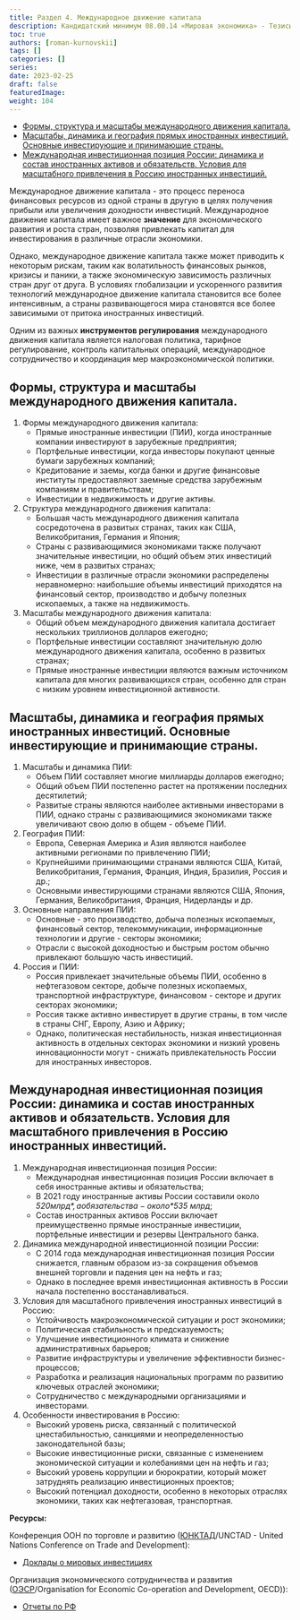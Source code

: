 ```yaml
---
title: Раздел 4. Международное движение капитала
description: Кандидатский минимум 08.00.14 «Мировая экономика» - Тезисы ответов
toc: true
authors: [roman-kurnovskii]
tags: []
categories: []
series:
date: 2023-02-25
draft: false
featuredImage:
weight: 104
---
```



- [Формы, структура и масштабы международного движения капитала.](#формы-структура-и-масштабы-международного-движения-капитала)
- [Масштабы, динамика и география прямых иностранных инвестиций. Основные инвестирующие и принимающие страны.](#масштабы-динамика-и-география-прямых-иностранных-инвестиций-основные-инвестирующие-и-принимающие-страны)
- [Международная инвестиционная позиция России: динамика и состав иностранных активов и обязательств. Условия для масштабного привлечения в Россию иностранных инвестиций.](#международная-инвестиционная-позиция-россии-динамика-и-состав-иностранных-активов-и-обязательств-условия-для-масштабного-привлечения-в-россию-иностранных-инвестиций)

Международное движение капитала - это процесс переноса финансовых ресурсов из одной страны в другую в целях получения прибыли или увеличения доходности инвестиций. Международное движение капитала имеет важное **значение** для экономического развития и роста стран, позволяя привлекать капитал для инвестирования в различные отрасли экономики. 

Однако, международное движение капитала также может приводить к некоторым рискам, таким как волатильность финансовых рынков, кризисы и паники, а также экономическую зависимость различных стран друг от друга. В условиях глобализации и ускоренного развития технологий международное движение капитала становится все более интенсивным, а страны развивающегося мира становятся все более зависимыми от притока иностранных инвестиций. 

Одним из важных **инструментов регулирования** международного движения капитала является налоговая политика, тарифное регулирование, контроль капитальных операций, международное сотрудничество и координация мер макроэкономической политики.

## Формы, структура и масштабы международного движения капитала.

1. Формы международного движения капитала:
   - Прямые иностранные инвестиции (ПИИ), когда иностранные компании инвестируют в зарубежные предприятия;
   - Портфельные инвестиции, когда инвесторы покупают ценные бумаги зарубежных компаний;
   - Кредитование и заемы, когда банки и другие финансовые институты предоставляют заемные средства зарубежным компаниям и правительствам;
   - Инвестиции в недвижимость и другие активы.
2. Структура международного движения капитала:
   - Большая часть международного движения капитала сосредоточена в развитых странах, таких как США, Великобритания, Германия и Япония;
   - Страны с развивающимися экономиками также получают значительные инвестиции, но общий объем этих инвестиций ниже, чем в развитых странах;
   - Инвестиции в различные отрасли экономики распределены неравномерно: наибольшие объемы инвестиций приходятся на финансовый сектор, производство и добычу полезных ископаемых, а также на недвижимость.
3. Масштабы международного движения капитала:
   - Общий объем международного движения капитала достигает нескольких триллионов долларов ежегодно;
   - Портфельные инвестиции составляют значительную долю международного движения капитала, особенно в развитых странах;
   - Прямые иностранные инвестиции являются важным источником капитала для многих развивающихся стран, особенно для стран с низким уровнем инвестиционной активности.


## Масштабы, динамика и география прямых иностранных инвестиций. Основные инвестирующие и принимающие страны.

1. Масштабы и динамика ПИИ:
   - Объем ПИИ составляет многие миллиарды долларов ежегодно;
   - Общий объем ПИИ постепенно растет на протяжении последних десятилетий;
   - Развитые страны являются наиболее активными инвесторами в ПИИ, однако страны с развивающимися экономиками также увеличивают свою долю в общем - объеме ПИИ.
2. География ПИИ:
   - Европа, Северная Америка и Азия являются наиболее активными регионами по привлечению ПИИ;
   - Крупнейшими принимающими странами являются США, Китай, Великобритания, Германия, Франция, Индия, Бразилия, Россия и др.;
   - Основными инвестирующими странами являются США, Япония, Германия, Великобритания, Франция, Нидерланды и др.
3. Основные направления ПИИ:
   - Основные - это производство, добыча полезных ископаемых, финансовый сектор, телекоммуникации, информационные технологии и другие - секторы экономики;
   - Отрасли с высокой доходностью и быстрым ростом обычно привлекают большую часть инвестиций.
4. Россия и ПИИ:
   - Россия привлекает значительные объемы ПИИ, особенно в нефтегазовом секторе, добыче полезных ископаемых, транспортной инфраструктуре, финансовом - секторе и других секторах экономики;
   - Россия также активно инвестирует в другие страны, в том числе в страны СНГ, Европу, Азию и Африку;
   - Однако, политическая нестабильность, низкая инвестиционная активность в отдельных секторах экономики и низкий уровень инновационности могут - снижать привлекательность России для иностранных инвесторов.


## Международная инвестиционная позиция России: динамика и состав иностранных активов и обязательств. Условия для масштабного привлечения в Россию иностранных инвестиций.

1. Международная инвестиционная позиция России:
   - Международная инвестиционная позиция России включает в себя иностранные активы и обязательства;
   - В 2021 году иностранные активы России составили около *$520 млрд*, а обязательства - около *$535 млрд*;
   - Состав иностранных активов России включает преимущественно прямые иностранные инвестиции, портфельные инвестиции и резервы Центрального банка.
2. Динамика международной инвестиционной позиции России:
   - С 2014 года международная инвестиционная позиция России снижается, главным образом из-за сокращения объемов внешней торговли и падения цен на нефть и газ;
   - Однако в последнее время инвестиционная активность в России начала постепенно восстанавливаться.
3. Условия для масштабного привлечения иностранных инвестиций в Россию:
   - Устойчивость макроэкономической ситуации и рост экономики;
   - Политическая стабильность и предсказуемость;
   - Улучшение инвестиционного климата и снижение административных барьеров;
   - Развитие инфраструктуры и увеличение эффективности бизнес-процессов;
   - Разработка и реализация национальных программ по развитию ключевых отраслей экономики;
   - Сотрудничество с международными организациями и инвесторами.
4. Особенности инвестирования в Россию:
   - Высокий уровень риска, связанный с политической цнестабильностью, санкциями и неопределенностью законодательной базы;
   - Высокие инвестиционные риски, связанные с изменением экономической ситуации и колебаниями цен на нефть и газ;
   - Высокий уровень коррупции и бюрократии, который может затруднять реализацию инвестиционных проектов;
   - Высокий потенциал доходности, особенно в некоторых отраслях экономики, таких как нефтегазовая, транспортная.

**Ресурсы:**

Конференция ООН по торговле и развитию ([ЮНКТАД](https://ru.wikipedia.org/wiki/%D0%AE%D0%9D%D0%9A%D0%A2%D0%90%D0%94)/UNCTAD - United Nations Conference on Trade and Development):
- [Доклады о мировых инвестициях](https://unctad.org/publication/world-investment-report-2022)

Организация экономического сотрудничества и развития ([ОЭСР](https://ru.wikipedia.org/wiki/%D0%9E%D1%80%D0%B3%D0%B0%D0%BD%D0%B8%D0%B7%D0%B0%D1%86%D0%B8%D1%8F_%D1%8D%D0%BA%D0%BE%D0%BD%D0%BE%D0%BC%D0%B8%D1%87%D0%B5%D1%81%D0%BA%D0%BE%D0%B3%D0%BE_%D1%81%D0%BE%D1%82%D1%80%D1%83%D0%B4%D0%BD%D0%B8%D1%87%D0%B5%D1%81%D1%82%D0%B2%D0%B0_%D0%B8_%D1%80%D0%B0%D0%B7%D0%B2%D0%B8%D1%82%D0%B8%D1%8F)/Organisation for Economic Co-operation and Development, OECD)):

- [Отчеты по РФ](https://www.oecd-ilibrary.org/russianfederation)
